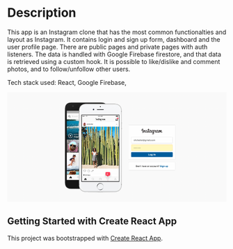 # Description

This app is an Instagram clone that has the most common functionalties and layout as Instagram. It contains login and sign up form, dashboard and the user profile page. There are public pages and private pages with auth listeners. The data is handled with Google Firebase firestore, and that data is retrieved using a custom hook. It is possible to like/dislike and comment photos, and to follow/unfollow other users. 

Tech stack used: React, Google Firebase, 

![](https://github.com/YuriDevAT/instagram-clone/blob/main/thumbnail-instagram.png)

## Getting Started with Create React App

This project was bootstrapped with [Create React App](https://github.com/facebook/create-react-app).

